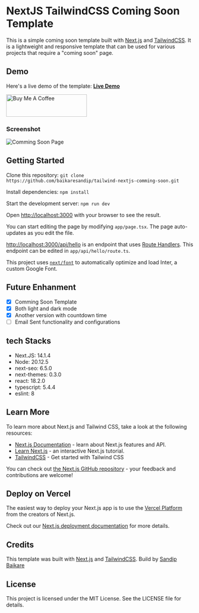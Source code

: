 # NextJS TailwindCSS Coming Soon Template

This is a simple coming soon template built with [Next.js](https://nextjs.org/) and [TailwindCSS](https://tailwindcss.com/). It is a lightweight and responsive template that can be used for various projects that require a "coming soon" page.

## Demo
Here's a live demo of the template: **[Live Demo](https://tailwnd-nextjs-comming-soon-tm2g.vercel.app/)**


<a href="https://www.buymeacoffee.com/sandipbaikare" target="_blank"><img src="https://cdn.buymeacoffee.com/buttons/v2/default-yellow.png" alt="Buy Me A Coffee" style="height: 60px !important;width: 217px !important;" ></a>

### Screenshot
![Comming Soon Page](https://github.com/baikaresandip/tailwind-nextjs-comming-soon/blob/main/public/Comming-soon-Template-screenshot.png "Comming Soon Page")


## Getting Started

Clone this repository: `git clone https://github.com/baikaresandip/tailwind-nextjs-comming-soon.git`

Install dependencies: `npm install`

Start the development server: `npm run dev`

Open [http://localhost:3000](http://localhost:3000) with your browser to see the result.


You can start editing the page by modifying `app/page.tsx`. The page auto-updates as you edit the file.

[http://localhost:3000/api/hello](http://localhost:3000/api/hello) is an endpoint that uses [Route Handlers](https://beta.nextjs.org/docs/routing/route-handlers). This endpoint can be edited in `app/api/hello/route.ts`.

This project uses [`next/font`](https://nextjs.org/docs/basic-features/font-optimization) to automatically optimize and load Inter, a custom Google Font.

## Future Enhanment

- [x] Comming Soon Template
- [x] Both light and dark mode
- [x] Another version with countdown time 
- [ ] Email Sent functionality and configurations

## tech Stacks
- Next.JS: 14.1.4
- Node: 20.12.5
- next-seo: 6.5.0
- next-themes: 0.3.0
- react: 18.2.0
- typescript: 5.4.4
- eslint: 8

## Learn More

To learn more about Next.js and Tailwind CSS, take a look at the following resources:

- [Next.js Documentation](https://nextjs.org/docs) - learn about Next.js features and API.
- [Learn Next.js](https://nextjs.org/learn) - an interactive Next.js tutorial.
- [TailwindCSS](https://tailwindcss.com/docs/installation) - Get started with Tailwind CSS

You can check out [the Next.js GitHub repository](https://github.com/vercel/next.js/) - your feedback and contributions are welcome!

## Deploy on Vercel

The easiest way to deploy your Next.js app is to use the [Vercel Platform](https://vercel.com/new?utm_medium=default-template&filter=next.js&utm_source=create-next-app&utm_campaign=create-next-app-readme) from the creators of Next.js.

Check out our [Next.js deployment documentation](https://nextjs.org/docs/deployment) for more details.

## Credits
This template was built with [Next.js](https://nextjs.org/) and [TailwindCSS](https://tailwindcss.com/). Build by [Sandip Baikare](https://github.com/baikaresandip/)

## License
This project is licensed under the MIT License. See the LICENSE file for details.

